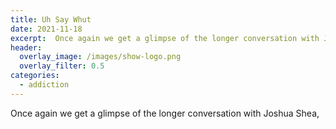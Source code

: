 ```yaml
---
title: Uh Say Whut
date: 2021-11-18
excerpt:  Once again we get a glimpse of the longer conversation with Joshua Shea, 
header:
  overlay_image: /images/show-logo.png
  overlay_filter: 0.5
categories: 
  - addiction
---
```

<!--<iframe src='https://open.spotify.com/embed/episode/4FFjF1Yu857UsXy3G3FhSG' width='80%' height='232' frameborder='0' allowtransparency='true' allow='encrypted-media'></iframe>-->

Once again we get a glimpse of the longer conversation with Joshua Shea, 
